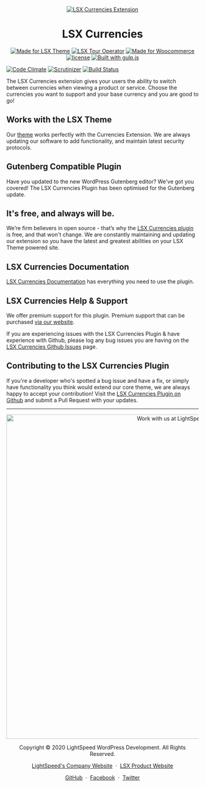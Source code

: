 <p align="center"><a target="_blank" href="https://lsdev.biz/lsx/extensions/currencies/"><img src="https://www.lsdev.biz/lsx/wp-content/uploads/2020/10/lsx-currencies-banner-1544x500-1.jpg" alt="LSX Currencies Extension"></a>
</p>
<h1 align="center">LSX Currencies</h1>



<p align="center">
  <a href="https://lsdev.biz/lsx/"><img src="https://www.lsdev.biz/lsx/wp-content/uploads/2019/06/Designed-for-LSX-Theme-blue.png" alt="Made for LSX Theme"></a>
	<a href="https://lsdev.biz/lsx/extensions/tour-operator/"><img src="https://www.lsdev.biz/lsx/wp-content/uploads/2019/06/Designed-for-Tour-Operator-plugin-1098ad.png" alt="LSX Tour Operator"></a>
	    <a href="https://woocommerce.com/?aff=2873/"><img src="https://lsx.lsdev.biz/wp-content/uploads/2019/06/687474703a2f2f696d672e736869656c64732e696f2f62616467652f44657369676e6564253230666f722d576f6f436f6d6d657263652d6134363439372e737667-1.png" alt="Made for Woocommerce"></a>
  <a href="https://www.gnu.org/licenses/gpl-3.0.en.html"><img src="https://poser.pugx.org/woocommerce/woocommerce/license" alt="license"></a>
  <a href="http://gulpjs.com/"><img src="https://img.shields.io/badge/built%20with-gulp.js-green.svg" alt="Built with gulp.js"></a> 
	</p>
<p align="left">
    <a href="https://codeclimate.com/github/lightspeeddevelopment/lsx-currencies/"><img src="https://codeclimate.com/github/lightspeeddevelopment/lsx-currencies/badges/gpa.svg" alt="Code Climate"></a>
    <a href="https://scrutinizer-ci.com/g/lightspeeddevelopment/lsx-currencies/?branch=master"><img src="https://scrutinizer-ci.com/g/lightspeeddevelopment/lsx-currencies/badges/quality-score.png?b=master" alt="Scrutinizer"></a>
    <a href="https://travis-ci.org/lightspeeddevelopment/lsx-currencies/"><img src="https://travis-ci.com/lightspeeddevelopment/lsx-currencies.svg?branch=master" alt="Build Status"></a>
</p>

The LSX Currencies extension gives your users the ability to switch between currencies when viewing a product or service. Choose the currencies you want to support and your base currency and you are good to go! 

## Works with the LSX Theme
Our [theme](https://lsx.lsdev.biz/) works perfectly with the Currencies Extension. We are always updating our software to add functionality, and maintain latest security protocols.

## Gutenberg Compatible Plugin
Have you updated to the new WordPress Gutenberg editor? We've got you covered! The LSX Currencies Plugin has been optimised for the Gutenberg update. 

## It's free, and always will be.
We’re firm believers in open source - that’s why the [LSX Currencies plugin](https://lsx.lsdev.biz/) is free, and that won't change. We are constantly maintaining and updating our extension so you have the latest and greatest abilities on your LSX Theme powered site. 

## LSX Currencies Documentation

[LSX Currencies Documentation](https://lsx.lsdev.biz/documentation/lsx-currencies/) has everything you need to use the plugin.

## LSX Currencies Help & Support

We offer premium support for this plugin. Premium support that can be purchased [via our website](https://www.lsdev.biz/services/support/).

If you are experiencing issues with the LSX Currencies Plugin & have experience with Github, please log any bug issues you are having on the [LSX Currencies Github Issues](https://github.com/lightspeeddevelopment/lsx-currencies/issues/) page.

## Contributing to the LSX Currencies Plugin

If you're a developer who's spotted a bug issue and have a fix, or simply have functionality you think would extend our core theme, we are always happy to accept your contribution! Visit the [LSX Currencies Plugin on Github](https://github.com/lightspeeddevelopment/lsx-currencies/) and submit a Pull Request with your updates.



---
<p align="center">
  <a href="https://www.lsdev.biz/contact/"><img src="https://www.lsdev.biz/wp-content/uploads/2020/02/work-with-lightspeed.png" width="850" alt="Work with us at LightSpeed"></a>
</p>
<p align="center">
  Copyright © 2020 LightSpeed WordPress Development. All Rights Reserved.
</p>
<p align="center">
  <a href="https://www.lsdev.biz">LightSpeed's Company Website</a> &nbsp;&middot;&nbsp;
  <a href="https://www.lsdev.biz/lsx/">LSX Product Website</a>
</p>
<p align="center">
  <a href="https://github.com/lightspeeddevelopment">GitHub</a> &nbsp;&middot;&nbsp;
  <a href="https://facebook.com/lightspeedwordpressdevelopment">Facebook</a> &nbsp;&middot;&nbsp;
  <a href="https://twitter.com/lightspeedwp">Twitter</a>
</p>
